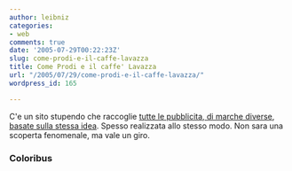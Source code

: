 ```yaml
---
author: leibniz
categories:
- web
comments: true
date: '2005-07-29T00:22:23Z'
slug: come-prodi-e-il-caffe-lavazza
title: Come Prodi e il caffe' Lavazza
url: "/2005/07/29/come-prodi-e-il-caffe-lavazza/"
wordpress_id: 165

---
```

C'e un sito stupendo che raccoglie [tutte le pubblicita, di marche diverse, basate sulla stessa idea](http://www.coloribus.com/). Spesso realizzata allo stesso modo. Non sara una scoperta fenomenale, ma vale un giro.  



### Coloribus
